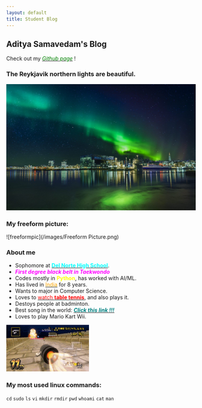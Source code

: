 ```yaml
---
layout: default
title: Student Blog
---
```


## Aditya Samavedam's Blog

Check out my [<span style="color:green">_Github page_</span>](https://github.com/AdityaSamavedam) !
### The Reykjavik northern lights are beautiful.
![northernlights](/images/76273de62446a8111b8cae4f64d5c4b1c3647d32-1600x1068.jpg)

### My freeform picture:
![freeformpic](/images/Freeform Picture.png)

### About me
- Sophomore at [<span style="color:cyan">__Del Norte High School__</span>](https://en.wikipedia.org/wiki/Del_Norte_High_School_(San_Diego)).
- <span style="color:magenta">***First degree black belt in Taekwondo***</span>
- Codes mostly in <span style="color:yellow">__Python__</span>, has worked with AI/ML.
- Has lived in [<span style="color:orange">India</span>](https://www.youtube.com/watch?v=CNDI4WlJ8eo) for 8 years.
- Wants to major in Computer Science.
- Loves to [<span style="color:red">watch __table tennis__</span>](https://www.youtube.com/@Pongfinity), and also plays it.
- Destoys people at badminton.
- Best song in the world: [<span style="color:teal">***Click this link !!!***</span>](https://www.youtube.com/watch?v=xvFZjo5PgG0)
- Loves to play Mario Kart Wii.

![mariokartwiigif](/images/mario-kart.gif)
### My most used linux commands:
`cd`
`sudo`
`ls`
`vi`
`mkdir`
`rmdir`
`pwd`
`whoami`
`cat`
`man`

<!-- ## Overview of Hacks, Study and Tangibles
Blogging in GitHub pages is a way to learn and code at the same time. 

- Plans, Lists, [Scrum Boards](https://clickup.com/blog/scrum-board/) help you to track key events, show progress and record time.  Effort is a big part of your class grade.  Show plans and time spent!
- [Hacks(Todo)](https://levelup.gitconnected.com/six-ultimate-daily-hacks-for-every-programmer-60f5f10feae) enable you to stay in focus with key requirements of the class.  Each Hack will produce Tangibles.
- Tangibles or [Tangible Artifacts](https://en.wikipedia.org/wiki/Artifact_(software_development)) are things you accumulate as a learner and coder. -->